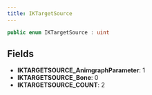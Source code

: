 ```yaml
---
title: IKTargetSource
---
```


```csharp
public enum IKTargetSource : uint
```

## Fields

- **IKTARGETSOURCE_AnimgraphParameter**: 1
- **IKTARGETSOURCE_Bone**: 0
- **IKTARGETSOURCE_COUNT**: 2

